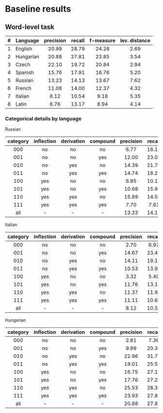 # Baseline results

## Word-level task

| # | Language  | precision | recall | f-measure | lev. distance        |
|:-:|-----------|:---------:|:------:|:---------:|:--------------------:|
| 1 | English   |   20.99   |  28.79 |   24.28   |         2.69         |
| 2 | Hungarian |   20.88   |  27.81 |   23.85   |         3.54         |
| 3 | Czech     |   22.10   |  19.72 |   20.84   |         2.94         |
| 4 | Spanish   |   15.76   |  17.91 |   16.76   |         5.20         |
| 5 | Russian   |   13.23   |  14.13 |   13.67   |         7.62         |
| 6 | French    |   11.08   |  14.00 |   12.37   |         4.32         |
| 7 | Italian   |    8.12   |  10.54 |    9.18   |         5.35         |
| 8 | Latin     |    6.76   |  13.17 |    8.94   |         4.14         |

### Categorical details by language

Russian

| category | inflection | derivation | compound | precision | recall | f_measure | distance |
|:--------:|:----------:|:----------:|:--------:|:---------:|:------:|:---------:|:--------:|
|    000   |     no     |     no     |    no    |    6.77   |  16.10 |    9.53   |   1.38   |
|    001   |     no     |     no     |    yes   |   12.00   |  23.08 |   15.79   |   2.92   |
|    010   |     no     |     yes    |    no    |   14.39   |  21.71 |   17.31   |   4.62   |
|    011   |     no     |     yes    |    yes   |   14.74   |  18.25 |   16.31   |   7.12   |
|    100   |     yes    |     no     |    no    |    6.85   |  10.19 |    8.19   |   5.85   |
|    101   |     yes    |     no     |    yes   |   10.68   |  15.99 |   12.80   |   6.06   |
|    110   |     yes    |     yes    |    no    |   15.89   |  14.55 |   15.19   |   8.94   |
|    111   |     yes    |     yes    |    yes   |    7.70   |  7.63  |    7.66   |   9.61   |
|    all   |      -     |      -     |     -    |   13.23   |  14.13 |   13.67   |   7.62   |

Italian

| category | inflection | derivation | compound | precision | recall | f_measure | distance |
|:--------:|:----------:|:----------:|:--------:|:---------:|:------:|:---------:|:--------:|
|    000   |     no     |     no     |    no    |    2.70   |  6.97  |    3.89   |   1.59   |
|    001   |     no     |     no     |    yes   |   14.67   |  23.40 |   18.03   |   3.11   |
|    010   |     no     |     yes    |    no    |   14.11   |  19.16 |   16.25   |   3.77   |
|    011   |     no     |     yes    |    yes   |   10.53   |  13.95 |   12.00   |   5.79   |
|    100   |     yes    |     no     |    no    |    3.32   |  5.49  |    4.14   |   4.87   |
|    101   |     yes    |     no     |    yes   |   11.76   |  13.19 |   12.44   |   4.47   |
|    110   |     yes    |     yes    |    no    |   11.37   |  11.97 |   11.66   |   6.56   |
|    111   |     yes    |     yes    |    yes   |   11.11   |  10.64 |   10.87   |   7.09   |
|    all   |      -     |      -     |     -    |    8.12   |  10.54 |    9.18   |   5.35   |

Hungarian

| category | inflection | derivation | compound | precision | recall | f_measure | distance |
|:--------:|:----------:|:----------:|:--------:|:---------:|:------:|:---------:|:--------:|
|    000   |     no     |     no     |    no    |    2.61   |  7.36  |    3.85   |   1.83   |
|    001   |     no     |     no     |    yes   |    9.89   |  20.37 |   13.31   |   2.78   |
|    010   |     no     |     yes    |    no    |   22.96   |  31.70 |   26.63   |   2.84   |
|    011   |     no     |     yes    |    yes   |   19.01   |  25.56 |   21.80   |   3.60   |
|    100   |     yes    |     no     |    no    |   16.75   |  27.17 |   20.72   |   2.97   |
|    101   |     yes    |     no     |    yes   |   17.76   |  27.27 |   21.51   |   3.92   |
|    110   |     yes    |     yes    |    no    |   25.53   |  28.36 |   26.87   |   3.88   |
|    111   |     yes    |     yes    |    yes   |   23.93   |  27.89 |   25.76   |   4.66   |
|    all   |      -     |      -     |     -    |   20.88   |  27.81 |   23.85   |   3.54   |

